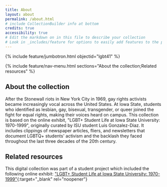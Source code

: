 ```yaml
---
title: About
layout: about
permalink: /about.html
# include CollectionBuilder info at bottom
credits: true
accessibility: true
# Edit the markdown on in this file to describe your collection
# Look in _includes/feature for options to easily add features to the page
---
```


{% include feature/jumbotron.html objectid="lgbt41" %} 

{% include feature/nav-menu.html sections="About the collection;Related resources" %}

## About the collection

After the Stonewall riots in New York City in 1969, gay rights activists became increasingly vocal across the United States. At Iowa State, students who identified as lesbian, gay, bisexual, transgender, or queer joined the fight for equal rights, making their voices heard on campus. This collection is based on the online exhibit, "LGBT+ Student Life at Iowa State University: 1970-1999", originally curated by ISU student Luis Gonzalez-Diaz. It includes clippings of newspaper articles, fliers, and newsletters that document LGBTQ+ students' activism and the backlash they faced throughout the last three decades of the 20th century.

## Related resources
This digital collection was part of a student project which included the following online exhibit: ["LGBT+ Student Life at Iowa State University: 1970-1999"](https://exhibits.lib.iastate.edu/lgbt-student-life-at-iowa-state-university-1970-1999){:target="_blank"
rel="noopener"}
